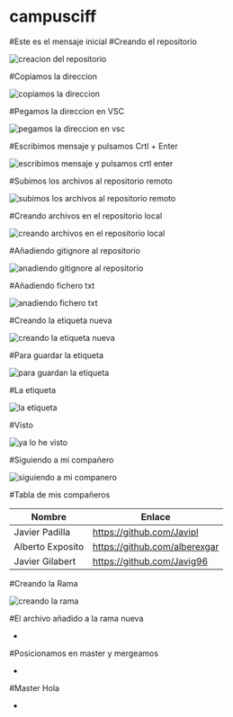 # campusciff
#Este es el mensaje inicial
#Creando el repositorio



![creacion del repositorio](https://user-images.githubusercontent.com/45201509/48904534-f932e980-ee5e-11e8-992f-b49ee22a5df9.png)



#Copiamos la direccion



![copiamos la direccion](https://user-images.githubusercontent.com/45201509/48904772-c4736200-ee5f-11e8-93f2-fa11d7acb62e.png)



#Pegamos la direccion en VSC


![pegamos la direccion en vsc](https://user-images.githubusercontent.com/45201509/48904840-07353a00-ee60-11e8-9bbb-6eddda52a9ba.png)



#Escribimos mensaje y pulsamos Crtl + Enter



![escribimos mensaje y pulsamos crtl enter](https://user-images.githubusercontent.com/45201509/48906227-18804580-ee64-11e8-97cb-8bffc42daa9e.png)



#Subimos los archivos al repositorio remoto



![subimos los archivos al repositorio remoto](https://user-images.githubusercontent.com/45201509/48906276-3c438b80-ee64-11e8-9987-cbf78781d069.png)



#Creando archivos en el repositorio local



![creando archivos en el repositorio local](https://user-images.githubusercontent.com/45201509/48906314-54b3a600-ee64-11e8-9d5a-5be0ce8513c2.png)



#Añadiendo gitignore al repositorio



![anadiendo gitignore al repositorio](https://user-images.githubusercontent.com/45201509/48906371-86c50800-ee64-11e8-952b-a3ceab3dde3d.png)



#Añadiendo fichero txt



![anadiendo fichero txt](https://user-images.githubusercontent.com/45201509/48906396-9f352280-ee64-11e8-8679-5fac7b64ef85.png)



#Creando la etiqueta nueva



![creando la etiqueta nueva](https://user-images.githubusercontent.com/45201509/48906431-b8d66a00-ee64-11e8-9bfd-d2771be7a587.png)



#Para guardar la etiqueta



![para guardan la etiqueta](https://user-images.githubusercontent.com/45201509/48906463-d0155780-ee64-11e8-9b51-8f3ef81b0d6e.png)



#La etiqueta




![la etiqueta](https://user-images.githubusercontent.com/45201509/48906508-f0ddad00-ee64-11e8-9730-b10365c44fc4.png)



#Visto



![ya lo he visto](https://user-images.githubusercontent.com/45201509/48906522-04891380-ee65-11e8-9344-ac6a0748a6ef.png)



#Siguiendo a mi compañero



![siguiendo a mi companero](https://user-images.githubusercontent.com/45201509/48933531-e3760080-ef00-11e8-94c0-a8e7bb8b792c.png)



#Tabla de mis compañeros



| Nombre | Enlace |
| ------------- | ------------- |
| Javier Padilla  | https://github.com/Javipl   |
| Alberto Exposito  | https://github.com/alberexgar  |
| Javier Gilabert  | https://github.com/Javig96   |



#Creando la Rama



![creando la rama](https://user-images.githubusercontent.com/45201509/48937691-36ef4b00-ef0f-11e8-9d6b-1b56f53e664f.png)



#El archivo añadido a la rama nueva


-



#Posicionamos en master y mergeamos



-



#Master Hola



-



#
